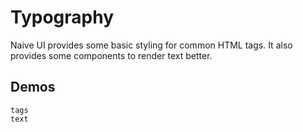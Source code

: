 # Typography

Naive UI provides some basic styling for common HTML tags. It also provides some components to render text better.

## Demos
```demo
tags
text
```